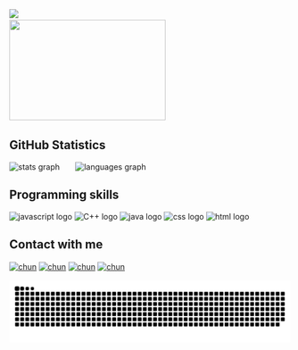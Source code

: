 <!-- introduce -->
<img src="https://readme-typing-svg.herokuapp.com/?font=Righteous&size=25&vCenter=true&width=500&height=40&duration=4000&lines=Hi+everybody!+👋;+I'm+Trung,+a+student+at+Duy+Tan+University.&color=FFCCFF" />
<!-- image -->
<div align="left">
  <img height="180" width="280" src="https://img.etimg.com/thumb/width-1200,height-900,imgsize-638053,resizemode-1,msid-84146083/prime/technology-and-startups/booting-up-developer-economy-how-tech-startups-are-helping-coders-build-and-test-software-faster.jpg" />
</div>

## GitHub Statistics
<div align="left">
  <img src="https://github-readme-stats-git-masterrstaa-rickstaa.vercel.app/api?username=chuntows&show_icons=true&layout=compact&card_width=320&langs_count=5&theme=tokyonight&hide=contribs,prs,issues" height="120" alt="stats graph"  />
  <img width="20" />
  <img src="https://github-readme-stats.vercel.app/api/top-langs?username=chuntows&locale=en&hide_title=false&layout=compact&card_width=320&langs_count=5&theme=tokyonight&hide_border=false" height="120" alt="languages graph"  />
</div>

## Programming skills
<div align="left">
  <img src="https://img.icons8.com/?size=100&id=V6HShIzw21x7&format=png&color=000000" height="40" alt="javascript logo"  />
  <img src="https://img.icons8.com/?size=100&id=2T6TKY6whzgV&format=png&color=000000" height="40" alt="C++ logo"  />
  <img src="https://img.icons8.com/?size=100&id=FRRACRKRsw2s&format=png&color=000000" height="40" alt="java logo"  />
  <img src="https://img.icons8.com/?size=100&id=5cVdiiKKi0vX&format=png&color=000000" height="40" alt="css logo"  />
  <img src="https://img.icons8.com/?size=100&id=59916&format=png&color=000000" height="40" alt="html logo"  />
</div>

## Contact with me
<div align="left">
  <a href="https://www.instagram.com/trung.nguyen.1402?igsh=MTRpbzRhZWZsZTl4YQ%3D%3D&utm_source=qr" target="blank"><img align="center" src="https://img.icons8.com/?size=100&id=43625&format=png&color=000000" alt="chun" height="40" width="40" /></a>
  <a href="https://discord.gg/chuntows" target="blank"><img align="center" src="https://img.icons8.com/?size=100&id=7ZiLZvoT0ICd&format=png&color=000000" alt="chun" height="40" width="40" /></a>
  <a href="https://www.facebook.com/trung.nguyen.1402" target="blank"><img align="center" src="https://img.icons8.com/?size=100&id=118501&format=png&color=000000" alt="chun" height="40" width="40" /></a>
  <a href="https://www.youtube.com/@nguyentrung2762" target="blank"><img align="center" src="https://img.icons8.com/?size=100&id=44112&format=png&color=000000" alt="chun" height="40" width="40" /></a>
</div>


<br clear="both">
<img src="https://raw.githubusercontent.com/chuntows/chuntows/output/snake.svg" alt="Snake animation" />
